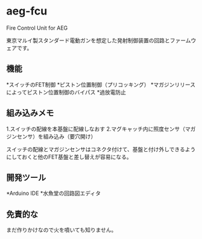 aeg-fcu
=======

Fire Control Unit for AEG

東京マルイ製スタンダード電動ガンを想定した発射制御装置の回路とファームウェアです。


機能
-------

*スイッチのFET制御
*ピストン位置制御（プリコッキング）
*マガジンリリースによってピストン位置制御のバイパス
*過放電防止


組み込みメモ
-------

1.スイッチの配線を本基盤に配線しなおす
2.マグキャッチ内に照度センサ（マガジンセンサ）を組み込み（要穴開け）

スイッチの配線とマガジンセンサはコネクタ付けて、基盤と付け外しできるようにしておくと他のFET基盤と差し替えが容易になる。



開発ツール
-------

*Arduino IDE
*水魚堂の回路図エディタ


免責的な
-------

まだ作りかけなので火を噴いても知りません。
